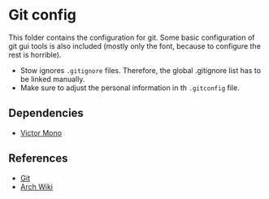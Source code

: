 # Git config

This folder contains the configuration for git. Some basic configuration of git
gui tools is also included (mostly only the font, because to configure the rest
is horrible).

- Stow ignores `.gitignore` files. Therefore, the global .gitignore list has
  to be linked manually.
- Make sure to adjust the personal information in th `.gitconfig` file.

## Dependencies

- [Victor Mono](https://github.com/rubjo/victor-mono)

## References

- [Git](https://git-scm.com/)
- [Arch Wiki](https://wiki.archlinux.org/title/git)
